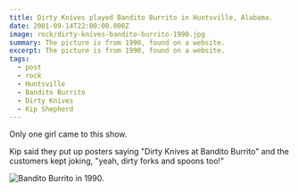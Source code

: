 ```yaml
---
title: Dirty Knives played Bandito Burrito in Huntsville, Alabama.
date: 2001-09-14T22:00:00.000Z
image: rock/dirty-knives-bandito-burrito-1990.jpg
summary: The picture is from 1990, found on a website.
excerpt: The picture is from 1990, found on a website.
tags:
  - post 
  - rock
  - Huntsville
  - Bandito Burrito
  - Dirty Knives
  - Kip Shepherd
---
```


Only one girl came to this show.

Kip said they put up posters saying "Dirty Knives at Bandito Burrito" and the customers kept joking, "yeah, dirty forks and spoons too!"

![Bandito Burrito in 1990.](/static/img/rock/dirty-knives-bandito-burrito-1990.jpg "Bandito Burrito in 1990.")